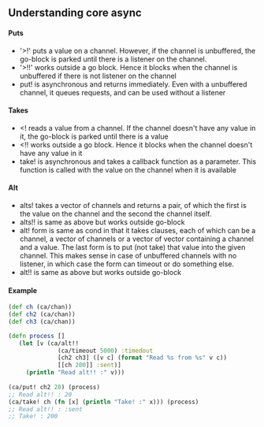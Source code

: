 ## Understanding core async

#### Puts

- '>!' puts a value on a channel. However, if the channel is unbuffered, the go-block is parked until there is a listener on the channel.
- '>!!' works outside a go block. Hence it blocks when the channel is unbuffered if there is not listener on the channel
- put! is asynchronous and returns immediately. Even with a unbuffered channel, it queues requests, and can be used without a listener


#### Takes

- <! reads a value from a channel. If the channel doesn't have any value in it, the go-block is parked until there is a value
- <!! works outside a go block. Hence it blocks when the channel doesn't have any value in it
- take! is asynchronous and takes a callback function as a parameter. This function is called with the value on the channel when it is available


#### Alt

- alts! takes a vector of channels and returns a pair, of which the first is the value on the channel and the second the channel itself.
- alts!! is same as above but works outside go-block
- alt! form is same as cond in that it takes clauses, each of which can be a channel, a vector of channels or a vector of vector containing a channel and a value. The last form is to put (not take) that value into the given channel. This makes sense in case of unbuffered channels with no listener, in which case the form can timeout or do something else.
- alt!! is same as above but works outside go-block

#### Example

```clojure
(def ch (ca/chan))
(def ch2 (ca/chan))
(def ch3 (ca/chan))

(defn process []
   (let [v (ca/alt!!
              (ca/timeout 5000) :timedout
              [ch2 ch3] ([v c] (format "Read %s from %s" v c))
              [[ch 200]] :sent)]
     (println "Read alt!! :" v)))
     
(ca/put! ch2 20) (process)
;; Read alt!! : 20
(ca/take! ch (fn [x] (println "Take! :" x))) (process)
;; Read alt!! : :sent
;; Take! : 200
```
